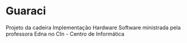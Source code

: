 # Guaraci
Projeto da cadeira Implementação Hardware Software ministrada pela professora Edna no CIn - Centro de Informática
